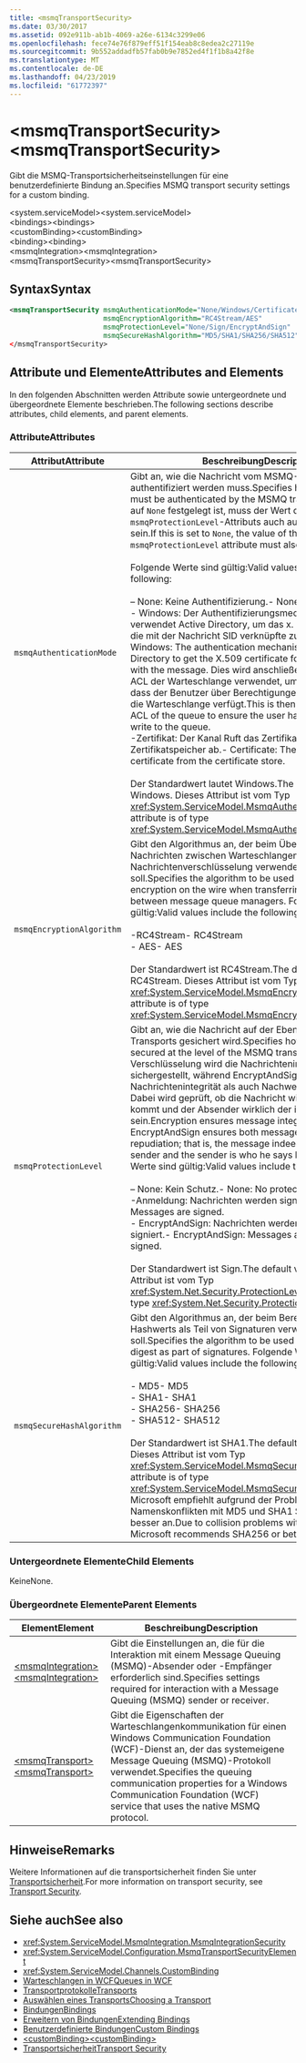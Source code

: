 ```yaml
---
title: <msmqTransportSecurity>
ms.date: 03/30/2017
ms.assetid: 092e911b-ab1b-4069-a26e-6134c3299e06
ms.openlocfilehash: fece74e76f879eff51f154eab8c8edea2c27119e
ms.sourcegitcommit: 9b552addadfb57fab0b9e7852ed4f1f1b8a42f8e
ms.translationtype: MT
ms.contentlocale: de-DE
ms.lasthandoff: 04/23/2019
ms.locfileid: "61772397"
---
```

# <a name="msmqtransportsecurity"></a><span data-ttu-id="12a4e-101">\<msmqTransportSecurity></span><span class="sxs-lookup"><span data-stu-id="12a4e-101">\<msmqTransportSecurity></span></span>
<span data-ttu-id="12a4e-102">Gibt die MSMQ-Transportsicherheitseinstellungen für eine benutzerdefinierte Bindung an.</span><span class="sxs-lookup"><span data-stu-id="12a4e-102">Specifies MSMQ transport security settings for a custom binding.</span></span>  
  
 <span data-ttu-id="12a4e-103">\<system.serviceModel></span><span class="sxs-lookup"><span data-stu-id="12a4e-103">\<system.serviceModel></span></span>  
<span data-ttu-id="12a4e-104">\<bindings></span><span class="sxs-lookup"><span data-stu-id="12a4e-104">\<bindings></span></span>  
<span data-ttu-id="12a4e-105">\<customBinding></span><span class="sxs-lookup"><span data-stu-id="12a4e-105">\<customBinding></span></span>  
<span data-ttu-id="12a4e-106">\<binding></span><span class="sxs-lookup"><span data-stu-id="12a4e-106">\<binding></span></span>  
<span data-ttu-id="12a4e-107">\<msmqIntegration></span><span class="sxs-lookup"><span data-stu-id="12a4e-107">\<msmqIntegration></span></span>  
<span data-ttu-id="12a4e-108">\<msmqTransportSecurity></span><span class="sxs-lookup"><span data-stu-id="12a4e-108">\<msmqTransportSecurity></span></span>  
  
## <a name="syntax"></a><span data-ttu-id="12a4e-109">Syntax</span><span class="sxs-lookup"><span data-stu-id="12a4e-109">Syntax</span></span>  
  
```xml  
<msmqTransportSecurity msmqAuthenticationMode="None/Windows/Certificate"
                       msmqEncryptionAlgorithm="RC4Stream/AES"
                       msmqProtectionLevel="None/Sign/EncryptAndSign"
                       msmqSecureHashAlgorithm="MD5/SHA1/SHA256/SHA512" />
</msmqTransportSecurity>
```  
  
## <a name="attributes-and-elements"></a><span data-ttu-id="12a4e-110">Attribute und Elemente</span><span class="sxs-lookup"><span data-stu-id="12a4e-110">Attributes and Elements</span></span>  
 <span data-ttu-id="12a4e-111">In den folgenden Abschnitten werden Attribute sowie untergeordnete und übergeordnete Elemente beschrieben.</span><span class="sxs-lookup"><span data-stu-id="12a4e-111">The following sections describe attributes, child elements, and parent elements.</span></span>  
  
### <a name="attributes"></a><span data-ttu-id="12a4e-112">Attribute</span><span class="sxs-lookup"><span data-stu-id="12a4e-112">Attributes</span></span>  
  
|<span data-ttu-id="12a4e-113">Attribut</span><span class="sxs-lookup"><span data-stu-id="12a4e-113">Attribute</span></span>|<span data-ttu-id="12a4e-114">Beschreibung</span><span class="sxs-lookup"><span data-stu-id="12a4e-114">Description</span></span>|  
|---------------|-----------------|  
|`msmqAuthenticationMode`|<span data-ttu-id="12a4e-115">Gibt an, wie die Nachricht vom MSMQ-Transport authentifiziert werden muss.</span><span class="sxs-lookup"><span data-stu-id="12a4e-115">Specifies how the message must be authenticated by the MSMQ transport.</span></span> <span data-ttu-id="12a4e-116">Wenn dies auf `None` festgelegt ist, muss der Wert des `msmqProtectionLevel`-Attributs auch auf `None` festgelegt sein.</span><span class="sxs-lookup"><span data-stu-id="12a4e-116">If this is set to `None`, the value of the `msmqProtectionLevel` attribute must also be set to `None`.</span></span><br /><br /> <span data-ttu-id="12a4e-117">Folgende Werte sind gültig:</span><span class="sxs-lookup"><span data-stu-id="12a4e-117">Valid values include the following:</span></span><br /><br /> <span data-ttu-id="12a4e-118">– None: Keine Authentifizierung.</span><span class="sxs-lookup"><span data-stu-id="12a4e-118">-   None: No authentication.</span></span><br /><span data-ttu-id="12a4e-119">-   Windows: Der Authentifizierungsmechanismus verwendet Active Directory, um das x. 509-Zertifikat für die mit der Nachricht SID verknüpfte zu erhalten.</span><span class="sxs-lookup"><span data-stu-id="12a4e-119">-   Windows: The authentication mechanism uses Active Directory to get the X.509 certificate for the SID associated with the message.</span></span> <span data-ttu-id="12a4e-120">Dies wird anschließend zum Prüfen der ACL der Warteschlange verwendet, um sicherzustellen, dass der Benutzer über Berechtigungen zum Schreiben in die Warteschlange verfügt.</span><span class="sxs-lookup"><span data-stu-id="12a4e-120">This is then used to check the ACL of the queue to ensure the user has permission to write to the queue.</span></span><br /><span data-ttu-id="12a4e-121">-Zertifikat: Der Kanal Ruft das Zertifikat aus dem Zertifikatspeicher ab.</span><span class="sxs-lookup"><span data-stu-id="12a4e-121">-   Certificate: The channel gets the certificate from the certificate store.</span></span><br /><br /> <span data-ttu-id="12a4e-122">Der Standardwert lautet Windows.</span><span class="sxs-lookup"><span data-stu-id="12a4e-122">The default value is Windows.</span></span> <span data-ttu-id="12a4e-123">Dieses Attribut ist vom Typ <xref:System.ServiceModel.MsmqAuthenticationMode>.</span><span class="sxs-lookup"><span data-stu-id="12a4e-123">This attribute is of type <xref:System.ServiceModel.MsmqAuthenticationMode>.</span></span>|  
|`msmqEncryptionAlgorithm`|<span data-ttu-id="12a4e-124">Gibt den Algorithmus an, der beim Übertragen von Nachrichten zwischen Warteschlangen-Managern für die Nachrichtenverschlüsselung verwendet werden soll.</span><span class="sxs-lookup"><span data-stu-id="12a4e-124">Specifies the algorithm to be used for message encryption on the wire when transferring messages between message queue managers.</span></span> <span data-ttu-id="12a4e-125">Folgende Werte sind gültig:</span><span class="sxs-lookup"><span data-stu-id="12a4e-125">Valid values include the following:</span></span><br /><br /> <span data-ttu-id="12a4e-126">-RC4Stream</span><span class="sxs-lookup"><span data-stu-id="12a4e-126">-   RC4Stream</span></span><br /><span data-ttu-id="12a4e-127">-   AES</span><span class="sxs-lookup"><span data-stu-id="12a4e-127">-   AES</span></span><br /><br /> <span data-ttu-id="12a4e-128">Der Standardwert ist RC4Stream.</span><span class="sxs-lookup"><span data-stu-id="12a4e-128">The default value is RC4Stream.</span></span> <span data-ttu-id="12a4e-129">Dieses Attribut ist vom Typ <xref:System.ServiceModel.MsmqEncryptionAlgorithm>.</span><span class="sxs-lookup"><span data-stu-id="12a4e-129">This attribute is of type <xref:System.ServiceModel.MsmqEncryptionAlgorithm>.</span></span>|  
|`msmqProtectionLevel`|<span data-ttu-id="12a4e-130">Gibt an, wie die Nachricht auf der Ebene des MSMQ-Transports gesichert wird.</span><span class="sxs-lookup"><span data-stu-id="12a4e-130">Specifies how the message is secured at the level of the MSMQ transport.</span></span> <span data-ttu-id="12a4e-131">Mit der Verschlüsselung wird die Nachrichtenintegrität sichergestellt, während EncryptAndSign sowohl Nachrichtenintegrität als auch Nachweisbarkeit sicherstellt. Dabei wird geprüft, ob die Nachricht wirklich vom Absender kommt und der Absender wirklich der ist, der er vorgibt zu sein.</span><span class="sxs-lookup"><span data-stu-id="12a4e-131">Encryption ensures message integrity while EncryptAndSign ensures both message integrity and non-repudiation; that is, the message indeed comes from the sender and the sender is who he says he is.</span></span> <span data-ttu-id="12a4e-132">Folgende Werte sind gültig:</span><span class="sxs-lookup"><span data-stu-id="12a4e-132">Valid values include the following:</span></span><br /><br /> <span data-ttu-id="12a4e-133">– None: Kein Schutz.</span><span class="sxs-lookup"><span data-stu-id="12a4e-133">-   None: No protection.</span></span><br /><span data-ttu-id="12a4e-134">-Anmeldung: Nachrichten werden signiert.</span><span class="sxs-lookup"><span data-stu-id="12a4e-134">-   Sign: Messages are signed.</span></span><br /><span data-ttu-id="12a4e-135">-   EncryptAndSign: Nachrichten werden verschlüsselt und signiert.</span><span class="sxs-lookup"><span data-stu-id="12a4e-135">-   EncryptAndSign: Messages are encrypted and signed.</span></span><br /><br /> <span data-ttu-id="12a4e-136">Der Standardwert ist Sign.</span><span class="sxs-lookup"><span data-stu-id="12a4e-136">The default value is Sign.</span></span> <span data-ttu-id="12a4e-137">Dieses Attribut ist vom Typ <xref:System.Net.Security.ProtectionLevel>.</span><span class="sxs-lookup"><span data-stu-id="12a4e-137">This attribute is of type <xref:System.Net.Security.ProtectionLevel>.</span></span>|  
|`msmqSecureHashAlgorithm`|<span data-ttu-id="12a4e-138">Gibt den Algorithmus an, der beim Berechnen des Hashwerts als Teil von Signaturen verwendet werden soll.</span><span class="sxs-lookup"><span data-stu-id="12a4e-138">Specifies the algorithm to be used in computing the digest as part of signatures.</span></span> <span data-ttu-id="12a4e-139">Folgende Werte sind gültig:</span><span class="sxs-lookup"><span data-stu-id="12a4e-139">Valid values include the following:</span></span><br /><br /> <span data-ttu-id="12a4e-140">-   MD5</span><span class="sxs-lookup"><span data-stu-id="12a4e-140">-   MD5</span></span><br /><span data-ttu-id="12a4e-141">-   SHA1</span><span class="sxs-lookup"><span data-stu-id="12a4e-141">-   SHA1</span></span><br /><span data-ttu-id="12a4e-142">-   SHA256</span><span class="sxs-lookup"><span data-stu-id="12a4e-142">-   SHA256</span></span><br /><span data-ttu-id="12a4e-143">-   SHA512</span><span class="sxs-lookup"><span data-stu-id="12a4e-143">-   SHA512</span></span><br /><br /> <span data-ttu-id="12a4e-144">Der Standardwert ist SHA1.</span><span class="sxs-lookup"><span data-stu-id="12a4e-144">The default value is SHA1.</span></span> <span data-ttu-id="12a4e-145">Dieses Attribut ist vom Typ <xref:System.ServiceModel.MsmqSecureHashAlgorithm>.</span><span class="sxs-lookup"><span data-stu-id="12a4e-145">This attribute is of type <xref:System.ServiceModel.MsmqSecureHashAlgorithm>.</span></span><br><span data-ttu-id="12a4e-146">Microsoft empfiehlt aufgrund der Probleme mit Namenskonflikten mit MD5 und SHA1 SHA256 "oder" besser an.</span><span class="sxs-lookup"><span data-stu-id="12a4e-146">Due to collision problems with MD5 and SHA1, Microsoft recommends SHA256 or better.</span></span>|  
  
### <a name="child-elements"></a><span data-ttu-id="12a4e-147">Untergeordnete Elemente</span><span class="sxs-lookup"><span data-stu-id="12a4e-147">Child Elements</span></span>  
 <span data-ttu-id="12a4e-148">Keine</span><span class="sxs-lookup"><span data-stu-id="12a4e-148">None.</span></span>  
  
### <a name="parent-elements"></a><span data-ttu-id="12a4e-149">Übergeordnete Elemente</span><span class="sxs-lookup"><span data-stu-id="12a4e-149">Parent Elements</span></span>  
  
|<span data-ttu-id="12a4e-150">Element</span><span class="sxs-lookup"><span data-stu-id="12a4e-150">Element</span></span>|<span data-ttu-id="12a4e-151">Beschreibung</span><span class="sxs-lookup"><span data-stu-id="12a4e-151">Description</span></span>|  
|-------------|-----------------|  
|[<span data-ttu-id="12a4e-152">\<msmqIntegration></span><span class="sxs-lookup"><span data-stu-id="12a4e-152">\<msmqIntegration></span></span>](../../../../../docs/framework/configure-apps/file-schema/wcf/msmqintegration.md)|<span data-ttu-id="12a4e-153">Gibt die Einstellungen an, die für die Interaktion mit einem Message Queuing (MSMQ)-Absender oder -Empfänger erforderlich sind.</span><span class="sxs-lookup"><span data-stu-id="12a4e-153">Specifies settings required for interaction with a Message Queuing (MSMQ) sender or receiver.</span></span>|  
|[<span data-ttu-id="12a4e-154">\<msmqTransport></span><span class="sxs-lookup"><span data-stu-id="12a4e-154">\<msmqTransport></span></span>](../../../../../docs/framework/configure-apps/file-schema/wcf/msmqtransport.md)|<span data-ttu-id="12a4e-155">Gibt die Eigenschaften der Warteschlangenkommunikation für einen Windows Communication Foundation (WCF)-Dienst an, der das systemeigene Message Queuing (MSMQ)-Protokoll verwendet.</span><span class="sxs-lookup"><span data-stu-id="12a4e-155">Specifies the queuing communication properties for a Windows Communication Foundation (WCF) service that uses the native MSMQ protocol.</span></span>|  
  
## <a name="remarks"></a><span data-ttu-id="12a4e-156">Hinweise</span><span class="sxs-lookup"><span data-stu-id="12a4e-156">Remarks</span></span>  
 <span data-ttu-id="12a4e-157">Weitere Informationen auf die transportsicherheit finden Sie unter [Transportsicherheit](../../../../../docs/framework/wcf/feature-details/transport-security.md).</span><span class="sxs-lookup"><span data-stu-id="12a4e-157">For more information on transport security, see [Transport Security](../../../../../docs/framework/wcf/feature-details/transport-security.md).</span></span>  
  
## <a name="see-also"></a><span data-ttu-id="12a4e-158">Siehe auch</span><span class="sxs-lookup"><span data-stu-id="12a4e-158">See also</span></span>

- <xref:System.ServiceModel.MsmqIntegration.MsmqIntegrationSecurity>
- <xref:System.ServiceModel.Configuration.MsmqTransportSecurityElement>
- <xref:System.ServiceModel.Channels.CustomBinding>
- [<span data-ttu-id="12a4e-159">Warteschlangen in WCF</span><span class="sxs-lookup"><span data-stu-id="12a4e-159">Queues in WCF</span></span>](../../../../../docs/framework/wcf/feature-details/queues-in-wcf.md)
- [<span data-ttu-id="12a4e-160">Transportprotokolle</span><span class="sxs-lookup"><span data-stu-id="12a4e-160">Transports</span></span>](../../../../../docs/framework/wcf/feature-details/transports.md)
- [<span data-ttu-id="12a4e-161">Auswählen eines Transports</span><span class="sxs-lookup"><span data-stu-id="12a4e-161">Choosing a Transport</span></span>](../../../../../docs/framework/wcf/feature-details/choosing-a-transport.md)
- [<span data-ttu-id="12a4e-162">Bindungen</span><span class="sxs-lookup"><span data-stu-id="12a4e-162">Bindings</span></span>](../../../../../docs/framework/wcf/bindings.md)
- [<span data-ttu-id="12a4e-163">Erweitern von Bindungen</span><span class="sxs-lookup"><span data-stu-id="12a4e-163">Extending Bindings</span></span>](../../../../../docs/framework/wcf/extending/extending-bindings.md)
- [<span data-ttu-id="12a4e-164">Benutzerdefinierte Bindungen</span><span class="sxs-lookup"><span data-stu-id="12a4e-164">Custom Bindings</span></span>](../../../../../docs/framework/wcf/extending/custom-bindings.md)
- [<span data-ttu-id="12a4e-165">\<customBinding></span><span class="sxs-lookup"><span data-stu-id="12a4e-165">\<customBinding></span></span>](../../../../../docs/framework/configure-apps/file-schema/wcf/custombinding.md)
- [<span data-ttu-id="12a4e-166">Transportsicherheit</span><span class="sxs-lookup"><span data-stu-id="12a4e-166">Transport Security</span></span>](../../../../../docs/framework/wcf/feature-details/transport-security.md)
